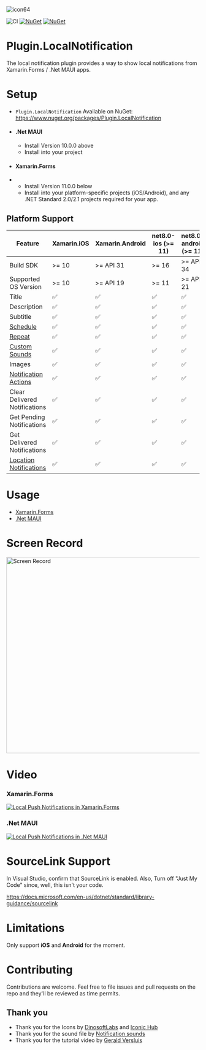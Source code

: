 ![icon64](https://user-images.githubusercontent.com/4112014/139563161-b7f3cdba-e161-4f6c-80ae-45f0253c4340.png)

![CI](https://github.com/thudugala/Plugin.LocalNotification/workflows/CI/badge.svg?branch=master)
[![NuGet](https://img.shields.io/nuget/v/Plugin.LocalNotification.svg)](https://www.nuget.org/packages/Plugin.LocalNotification/) 
[![NuGet](https://img.shields.io/nuget/dt/Plugin.LocalNotification.svg)](https://www.nuget.org/packages/Plugin.LocalNotification/)

# Plugin.LocalNotification
The local notification plugin provides a way to show local notifications from Xamarin.Forms / .Net MAUI apps.

# Setup

- `Plugin.LocalNotification` Available on NuGet: https://www.nuget.org/packages/Plugin.LocalNotification
- #### .Net MAUI
  - Install Version 10.0.0 above 
  - Install into your project
- #### Xamarin.Forms
- - Install Version 11.0.0 below 
  - Install into your platform-specific projects (iOS/Android), and any .NET Standard 2.0/2.1 projects required for your app.

## Platform Support

| Feature                       | Xamarin.iOS | Xamarin.Android | net8.0-ios (>= 11) | net8.0-android (>= 11) |
| ----------------------------- | ----------- | --------------- | ------------------ | ---------------------- |
| Build SDK                     | >= 10       | >= API 31       | >= 16              | >= API 34              |
| Supported OS Version          | >= 10       | >= API 19       | >= 11              | >= API 21              |
| Title                         | ✅          | ✅             | ✅                | ✅                     |
| Description                   | ✅          | ✅             | ✅                | ✅                     |
| Subtitle                      | ✅          | ✅             | ✅                | ✅                     |
| [Schedule](https://github.com/thudugala/Plugin.LocalNotification/wiki/3.-Scheduled-Android-notifications)      | ✅  | ✅ | ✅ | ✅ |
| [Repeat](https://github.com/thudugala/Plugin.LocalNotification/wiki/4.-Repeat-Notification)                    | ✅  | ✅ | ✅ | ✅ |
| [Custom Sounds](https://github.com/thudugala/Plugin.LocalNotification/wiki/Notification-with-a-Sound-File)     | ✅  | ✅ | ✅ | ✅ |
| Images                        | ✅          | ✅             | ✅                | ✅                     |
| [Notification Actions](https://github.com/thudugala/Plugin.LocalNotification/wiki/5.-Notification-with-Action) | ✅  | ✅ | ✅ | ✅ |
| Clear Delivered Notifications | ✅          | ✅             | ✅                | ✅                     |
| Get Pending Notifications     | ✅          | ✅             | ✅                | ✅                     |
| Get Delivered Notifications   | ✅          | ✅             | ✅                | ✅                     |
| [Location Notifications](https://github.com/thudugala/Plugin.LocalNotification/wiki/Location-Notifications)    | ✅  | ✅  | ✅ | ✅ |

# Usage 

- [Xamarin.Forms](https://github.com/thudugala/Plugin.LocalNotification/wiki/2.-Usage-10.0.0-Xamarin.Forms)
- [.Net MAUI](https://github.com/thudugala/Plugin.LocalNotification/wiki/1.-Usage-10.0.0--.Net-MAUI)

# Screen Record

<img src="https://raw.githubusercontent.com/thudugala/Plugin.LocalNotification/60c9342ba866b1af1278c273f3d41a168901e4ff/Screenshots/screenRecord.gif" alt="Screen Record"  width="512px" >

# Video

### Xamarin.Forms
[![Local Push Notifications in Xamarin.Forms](https://img.youtube.com/vi/-Nj_TRPlx-8/0.jpg)](https://www.youtube.com/watch?v=-Nj_TRPlx-8)

### .Net MAUI
[![Local Push Notifications in .Net MAUI](https://img.youtube.com/vi/dWdXXGa1_hI/0.jpg)](https://www.youtube.com/watch?v=dWdXXGa1_hI)

# SourceLink Support

In Visual Studio, confirm that SourceLink is enabled. 
Also, Turn off "Just My Code" since, well, this isn't your code.

https://docs.microsoft.com/en-us/dotnet/standard/library-guidance/sourcelink

# Limitations

Only support <b>iOS</b> and <b>Android</b> for the moment. 

# Contributing

Contributions are welcome.  Feel free to file issues and pull requests on the repo and they'll be reviewed as time permits.

## Thank you

- Thank you for the Icons by [DinosoftLabs](https://www.iconfinder.com/dinosoftlabs) and [Iconic Hub](https://www.iconfinder.com/iconic_hub) 
- Thank you for the sound file by [Notification sounds](https://notificationsounds.com/notification-sounds/good-things-happen-547)
- Thank you for the tutorial video by [Gerald Versluis](https://www.youtube.com/channel/UCBBZ2kXWmd8eXlHg2wEaClw)
